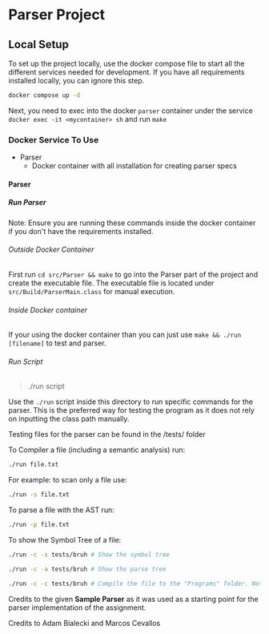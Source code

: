 # Parser Project

## Local Setup
To set up the project locally, use the docker compose file to start all the different services needed for development. If you have all requirements installed locally, you can ignore this step.

```bash
docker compose up -d
```

Next, you need to exec into the docker `parser` container under the service `docker exec -it <mycontainer> sh` and run `make`

### Docker Service To Use
- Parser
  - Docker container with all installation for creating parser specs

#### Parser

##### Run Parser

Note: Ensure you are running these commands inside the docker container if you don't have the requirements installed.

###### Outside Docker Container
First run `cd src/Parser && make` to go into the Parser part of the project and create the executable file. The executable file is located under `src/Build/ParserMain.class` for manual execution.

###### Inside Docker container
If your using the docker container than you can just use `make && ./run [filename]` to test and parser.

###### Run Script

> ./run script

Use the `./run` script inside this directory to run specific commands for the parser. This is the preferred way for testing the program as it does not rely on inputting the class path manually.

Testing files for the parser can be found in the /tests/ folder

To Compiler a file (including a semantic analysis) run:
```bash
./run file.txt
```

For example: to scan only a file use:

```bash
./run -s file.txt
```

To parse a file with the AST run:

```bash
./run -p file.txt
```

To show the Symbol Tree of a file:
```bash
./run -c -s tests/bruh # Show the symbol tree

./run -c -a tests/bruh # Show the parse tree

./run -c -c tests/bruh # Compile the file to the "Programs" folder. Note that this does not do a semantic check alone, to do that just run "./run tests/bruh"
```

Credits to the given **Sample Parser** as it was used as a starting point for the parser implementation of the assignment.

Credits to Adam Bialecki and Marcos Cevallos

